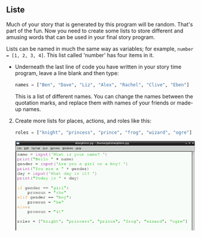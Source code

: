 ## Liste

Much of your story that is generated by this program will be random. That's part of the fun. Now you need to create some lists to store different and amusing words that can be used in your final story program.

Lists can be named in much the same way as variables; for example, `number = [1, 2, 3, 4]`. This list called 'number' has four items in it.

- Underneath the last line of code you have written in your story time program, leave a line blank and then type:
    
    ```python
    names = ["Ben", "Dave", "Liz", "Alex", "Rachel", "Clive", "Eben"]
    ```
    
    This is a list of different names. You can change the names between the quotation marks, and replace them with names of your friends or made-up names.

2. Create more lists for places, actions, and roles like this:
    
    ```python
    roles = ["knight", "princess", "prince", "frog", "wizard", "ogre"]
    ```
    
    ![](images/story4.png)